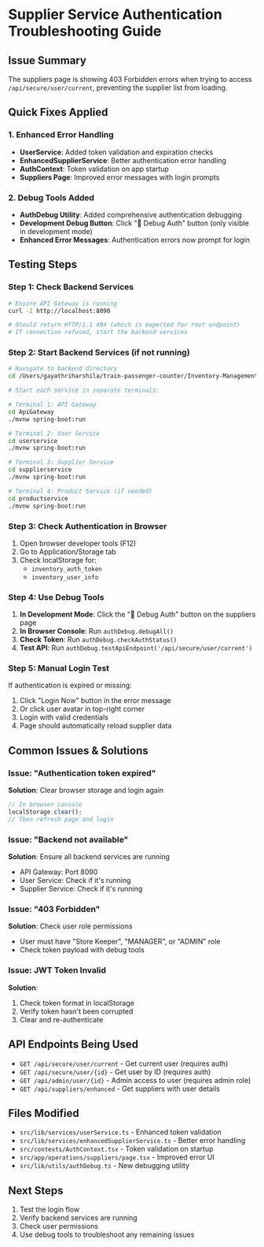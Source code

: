 # Supplier Service Authentication Troubleshooting Guide

## Issue Summary

The suppliers page is showing 403 Forbidden errors when trying to access `/api/secure/user/current`, preventing the supplier list from loading.

## Quick Fixes Applied

### 1. Enhanced Error Handling

- **UserService**: Added token validation and expiration checks
- **EnhancedSupplierService**: Better authentication error handling
- **AuthContext**: Token validation on app startup
- **Suppliers Page**: Improved error messages with login prompts

### 2. Debug Tools Added

- **AuthDebug Utility**: Added comprehensive authentication debugging
- **Development Debug Button**: Click "🔧 Debug Auth" button (only visible in development mode)
- **Enhanced Error Messages**: Authentication errors now prompt for login

## Testing Steps

### Step 1: Check Backend Services

```bash
# Ensure API Gateway is running
curl -I http://localhost:8090

# Should return HTTP/1.1 404 (which is expected for root endpoint)
# If connection refused, start the backend services
```

### Step 2: Start Backend Services (if not running)

```bash
# Navigate to backend directory
cd /Users/gayathriharshila/train-passenger-counter/Inventory-Management-System_Grp_16/backend

# Start each service in separate terminals:

# Terminal 1: API Gateway
cd ApiGateway
./mvnw spring-boot:run

# Terminal 2: User Service
cd userservice
./mvnw spring-boot:run

# Terminal 3: Supplier Service
cd supplierservice
./mvnw spring-boot:run

# Terminal 4: Product Service (if needed)
cd productservice
./mvnw spring-boot:run
```

### Step 3: Check Authentication in Browser

1. Open browser developer tools (F12)
2. Go to Application/Storage tab
3. Check localStorage for:
   - `inventory_auth_token`
   - `inventory_user_info`

### Step 4: Use Debug Tools

1. **In Development Mode**: Click the "🔧 Debug Auth" button on the suppliers page
2. **In Browser Console**: Run `authDebug.debugAll()`
3. **Check Token**: Run `authDebug.checkAuthStatus()`
4. **Test API**: Run `authDebug.testApiEndpoint('/api/secure/user/current')`

### Step 5: Manual Login Test

If authentication is expired or missing:

1. Click "Login Now" button in the error message
2. Or click user avatar in top-right corner
3. Login with valid credentials
4. Page should automatically reload supplier data

## Common Issues & Solutions

### Issue: "Authentication token expired"

**Solution**: Clear browser storage and login again

```javascript
// In browser console
localStorage.clear();
// Then refresh page and login
```

### Issue: "Backend not available"

**Solution**: Ensure all backend services are running

- API Gateway: Port 8090
- User Service: Check if it's running
- Supplier Service: Check if it's running

### Issue: "403 Forbidden"

**Solution**: Check user role permissions

- User must have "Store Keeper", "MANAGER", or "ADMIN" role
- Check token payload with debug tools

### Issue: JWT Token Invalid

**Solution**:

1. Check token format in localStorage
2. Verify token hasn't been corrupted
3. Clear and re-authenticate

## API Endpoints Being Used

- `GET /api/secure/user/current` - Get current user (requires auth)
- `GET /api/secure/user/{id}` - Get user by ID (requires auth)
- `GET /api/admin/user/{id}` - Admin access to user (requires admin role)
- `GET /api/suppliers/enhanced` - Get suppliers with user details

## Files Modified

- `src/lib/services/userService.ts` - Enhanced token validation
- `src/lib/services/enhancedSupplierService.ts` - Better error handling
- `src/contexts/AuthContext.tsx` - Token validation on startup
- `src/app/operations/suppliers/page.tsx` - Improved error UI
- `src/lib/utils/authDebug.ts` - New debugging utility

## Next Steps

1. Test the login flow
2. Verify backend services are running
3. Check user permissions
4. Use debug tools to troubleshoot any remaining issues
